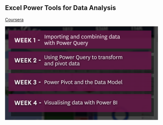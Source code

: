 ## Excel Power Tools for Data Analysis
[Coursera](https://www.coursera.org/learn/excel-power-tools/supplement/k69We/download-the-week-1-workbooks)

<img title="content" alt="Alt text" src="images/contents.png">